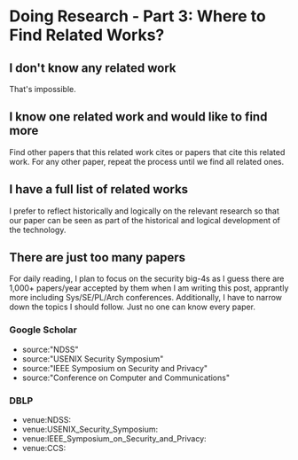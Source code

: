 # Doing Research - Part 3: Where to Find Related Works?

## I don't know any related work

That's impossible.

<!-- more -->

## I know one related work and would like to find more

Find other papers that this related work cites or papers that cite this related
work. For any other paper, repeat the process until we find all related ones.

## I have a full list of related works

I prefer to reflect historically and logically on the relevant research so that
our paper can be seen as part of the historical and logical development of the
technology.

## There are just too many papers

For daily reading, I plan to focus on the security big-4s as I guess there are
1,000+ papers/year accepted by them when I am writing this post, apprantly more
including Sys/SE/PL/Arch conferences. Additionally, I have to narrow down the
topics I should follow. Just no one can know every paper.

### Google Scholar

- source:"NDSS"
- source:"USENIX Security Symposium"
- source:"IEEE Symposium on Security and Privacy"
- source:"Conference on Computer and Communications"

### DBLP

- venue:NDSS: 
- venue:USENIX_Security_Symposium: 
- venue:IEEE_Symposium_on_Security_and_Privacy: 
- venue:CCS: 
